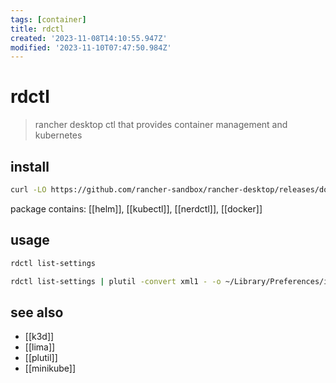 ```yaml
---
tags: [container]
title: rdctl
created: '2023-11-08T14:10:55.947Z'
modified: '2023-11-10T07:47:50.984Z'
---
```


# rdctl

> rancher desktop ctl that provides container management and kubernetes 

## install

```sh
curl -LO https://github.com/rancher-sandbox/rancher-desktop/releases/download/v1.11.0/Rancher.Desktop-1.11.0.aarch64.dmg # then use hdiutil and installer
```

package contains: [[helm]], [[kubectl]], [[nerdctl]], [[docker]]

## usage

```sh
rdctl list-settings 

rdctl list-settings | plutil -convert xml1 - -o ~/Library/Preferences/io.rancherdesktop.profile.defaults.plist
```

## see also

- [[k3d]]
- [[lima]]
- [[plutil]]
- [[minikube]]
